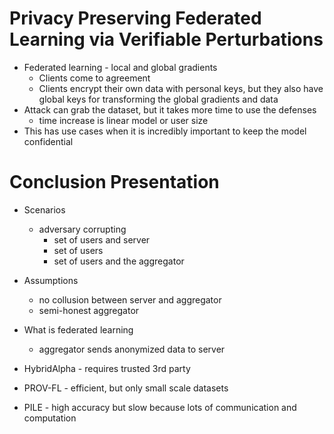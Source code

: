 # Privacy Preserving Federated Learning via Verifiable Perturbations

- Federated learning - local and global gradients
    - Clients come to agreement
    - Clients encrypt their own data with personal keys, but they also have global keys for transforming the global gradients and data
- Attack can grab the dataset, but it takes more time to use the defenses
    - time increase is linear model or user size
- This has use cases when it is incredibly important to keep the model confidential

# Conclusion Presentation

- Scenarios
    - adversary corrupting
        - set of users and server
        - set of users
        - set of users and the aggregator
- Assumptions
    - no collusion between server and aggregator
    - semi-honest aggregator

- What is federated learning
    - aggregator sends anonymized data to server

- HybridAlpha - requires trusted 3rd party
- PROV-FL - efficient, but only small scale datasets
- PILE - high accuracy but slow because lots of communication and computation